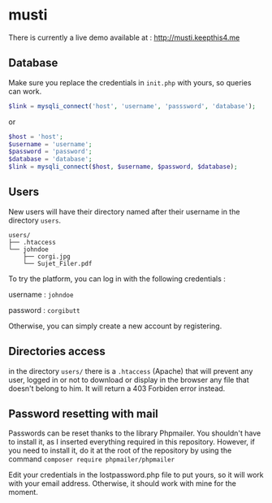 # musti

There is currently a live demo available at : http://musti.keepthis4.me

## Database

Make sure you replace the credentials in `init.php` with yours, so queries can work.

```php
$link = mysqli_connect('host', 'username', 'passsword', 'database');
```
or
```php
$host = 'host';
$username = 'username';
$password = 'password';
$database = 'database';
$link = mysqli_connect($host, $username, $password, $database);
```

## Users
New users will have their directory named after their username in the directory `users`.

```
users/
├── .htaccess
└── johndoe
    ├── corgi.jpg
    └── Sujet_Filer.pdf
```

To try the platform, you can log in with the following credentials :

username : `johndoe`

password : `corgibutt`


Otherwise, you can simply create a new account by registering.

## Directories access
in the directory `users/` there is a `.htaccess` (Apache) that will prevent any user, logged in or not to download or display in the browser any file that doesn't belong to him. It will return a 403 Forbiden error instead.

## Password resetting with mail
Passwords can be reset thanks to the library Phpmailer. You shouldn't have to install it, as I inserted everything required in this repository. However, if you need to install it, do it at the root of the repository by using the command `composer require phpmailer/phpmailer`

Edit your credentials in the lostpassword.php file to put yours, so it will work with your email address. Otherwise, it should work with mine for the moment.
